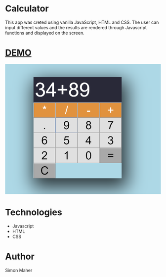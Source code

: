 # Calculator

This app was creted using vanilla JavaScript, HTML and CSS. The user can input different values and the results are rendered through Javascript functions and displayed on the screen.

# [DEMO](https://my-calculator1.netlify.com/)

![Calculator](calculator.PNG)


# Technologies
* Javascript
* HTML
* CSS

# Author

Simon Maher